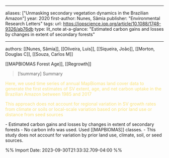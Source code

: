    
---
aliases: ["Unmasking secondary vegetation dynamics in the Brazilian Amazon"] 
year: 2020 
first-author: Nunes, Sâmia
publisher: "Environmental Research Letters" 
tags: 
url: https://iopscience.iop.org/article/10.1088/1748-9326/ab76db 
type: lit_note
at-a-glance: "Estimated carbon gains and losses by changes in extent of secondary forests"

--- 
authors: [[Nunes, Sâmia]], [[Oliveira, Luis]], [[Siqueira, João]], [[Morton, Douglas C]], [[Souza, Carlos M]]

[[MAPBIOMAS Forest Age]], [[Regrowth]]

>[!summary] Summary
> 


<p>  <span style="color: #F9E076">Here, we used time series of annual MapBiomas land cover data to generate the first estimates of SV extent, age, and net carbon uptake in the Brazilian Amazon between 1985 and 2017</span>  </p> <p>  <span style="color: #F9E076">This approach does not account for regional variation in SV growth rates from climate or soils or local-scale variation based on prior land use or distance from seed sources</span>  </p> 
- Estimated carbon gains and losses by changes in extent of secondary forests
- No carbon info was used. Used [[MAPBIOMAS]] classes.
- This study does not account for variation by prior land use, climate, soil, or seed sources.

%% Import Date: 2023-09-30T21:33:32.709-04:00 %%
